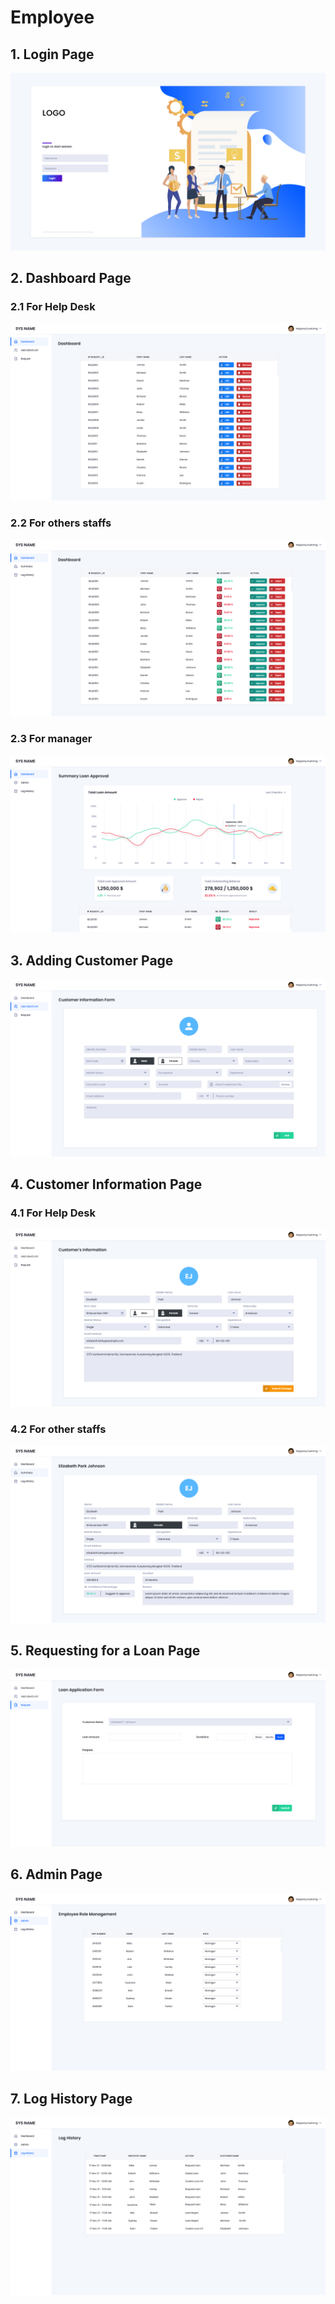 # Employee

## 1. Login Page

![Login Page for all employees](<../../../../.gitbook/assets/image (12) (1) (1) (1).png>)

## 2. Dashboard Page

### 2.1 For Help Desk

![Dashboard Page for Help Desk](<../../../../.gitbook/assets/image (2).png>)

### 2.2 For others staffs

![Dashboard Page for other staffs](<../../../../.gitbook/assets/image (3) (1) (1).png>)

### 2.3 For manager

![Dashboard Page for manager](<../../../../.gitbook/assets/image (7) (1) (1).png>)

## 3. Adding Customer Page

![Adding Customer Page](<../../../../.gitbook/assets/image (14) (1).png>)

## 4. Customer Information Page

### 4.1 For Help Desk

![Customer Information Page for Help Desk](<../../../../.gitbook/assets/image (4) (1).png>)

### 4.2 For other staffs

![Customer Information Page for other staffs](<../../../../.gitbook/assets/image (5) (1).png>)

## 5. Requesting for a Loan Page

![Requesting for a Loan Page](<../../../../.gitbook/assets/image (9) (1) (1).png>)

## 6. Admin Page

![Admin Page](<../../../../.gitbook/assets/image (1) (1).png>)

## 7. Log History Page

![Log History Page](<../../../../.gitbook/assets/image (13) (1) (1) (1).png>)

